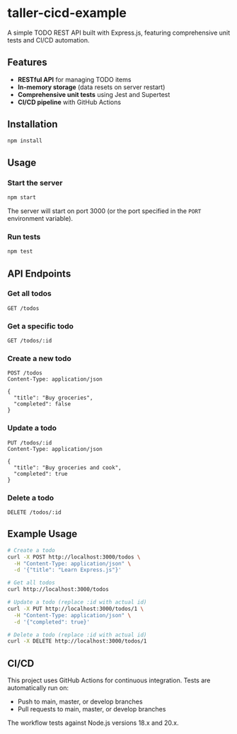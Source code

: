 # taller-cicd-example

A simple TODO REST API built with Express.js, featuring comprehensive unit tests and CI/CD automation.

## Features

- **RESTful API** for managing TODO items
- **In-memory storage** (data resets on server restart)
- **Comprehensive unit tests** using Jest and Supertest
- **CI/CD pipeline** with GitHub Actions

## Installation

```bash
npm install
```

## Usage

### Start the server

```bash
npm start
```

The server will start on port 3000 (or the port specified in the `PORT` environment variable).

### Run tests

```bash
npm test
```

## API Endpoints

### Get all todos
```
GET /todos
```

### Get a specific todo
```
GET /todos/:id
```

### Create a new todo
```
POST /todos
Content-Type: application/json

{
  "title": "Buy groceries",
  "completed": false
}
```

### Update a todo
```
PUT /todos/:id
Content-Type: application/json

{
  "title": "Buy groceries and cook",
  "completed": true
}
```

### Delete a todo
```
DELETE /todos/:id
```

## Example Usage

```bash
# Create a todo
curl -X POST http://localhost:3000/todos \
  -H "Content-Type: application/json" \
  -d '{"title": "Learn Express.js"}'

# Get all todos
curl http://localhost:3000/todos

# Update a todo (replace :id with actual id)
curl -X PUT http://localhost:3000/todos/1 \
  -H "Content-Type: application/json" \
  -d '{"completed": true}'

# Delete a todo (replace :id with actual id)
curl -X DELETE http://localhost:3000/todos/1
```

## CI/CD

This project uses GitHub Actions for continuous integration. Tests are automatically run on:
- Push to main, master, or develop branches
- Pull requests to main, master, or develop branches

The workflow tests against Node.js versions 18.x and 20.x.